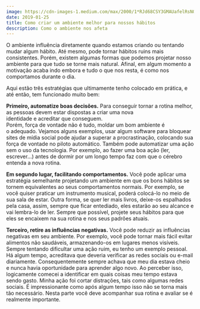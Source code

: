 ```yaml
---
image: https://cdn-images-1.medium.com/max/2000/1*RJd68CSY3GMAUafelRsNOw.jpeg
date: 2019-01-25
title: Como criar um ambiente melhor para nossos hábitos
description: Como o ambiente nos afeta
---
```


O ambiente influência diretamente quando estamos criando ou tentando mudar algum hábito. Até mesmo, pode tornar hábitos ruins mais consistentes. Porém, existem algumas formas que podemos projetar nosso ambiente para que tudo se torne mais natural. Afinal, em algum momento a motivação acaba indo embora e tudo o que nos resta, é como nos comportamos durante o dia.

Aqui estão três estratégias que ultimamente tenho colocado em prática, e até então, tem funcionado muito bem:

**Primeiro, automatize boas decisões.** Para conseguir tornar a rotina melhor, as pessoas devem estar dispostas a criar uma nova identidade e acreditar que conseguem. Porém, força de vontade não é tudo, moldar um bom ambiente é o adequado. Vejamos alguns exemplos, usar algum software para bloquear sites de mídia social pode ajudar a superar a procrastinação, colocando sua força de vontade no piloto automático. Também pode automatizar uma ação sem o uso da tecnologia. Por exemplo, ao fazer uma boa ação (ler, escrever...) antes de dormir por um longo tempo faz com que o cérebro entenda a nova rotina.

**Em segundo lugar, facilitando comportamentos.** Você pode aplicar uma estratégia semelhante projetando um ambiente em que os bons hábitos se tornem equivalentes ao seus comportamentos normais. Por exemplo, se você quiser praticar um instrumento musical, poderá colocá-lo no meio de sua sala de estar. Outra forma, se quer ler mais livros, deixe-os espalhados pela casa, assim, sempre que ficar entediado, eles estarão ao seu alcance e vai lembra-lo de ler. Sempre que possível, projete seus hábitos para que eles se encaixem na sua rotina e nos seus padrões atuais.

**Terceiro, retire as influências negativas.** Você pode reduzir as influências negativas em seu ambiente. Por exemplo, você pode tornar mais fácil evitar alimentos não saudáveis, armazenando-os em lugares menos visíveis. Sempre tentando dificultar uma ação ruim, eu tenho um exemplo pessoal. Há algum tempo, acreditava que deveria verificar as redes sociais ou e-mail diariamente. Consequentemente sempre achava que meu dia estava cheio e nunca havia oportunidade para aprender algo novo. Ao perceber isso, logicamente comecei a identificar em quais coisas meu tempo estava sendo gasto. Minha ação foi cortar distrações, tais como algumas redes sociais. É impressionante como após algum tempo isso não se torna mais tão necessário. Nesta parte você deve acompanhar sua rotina e avaliar se é realmente importante.
